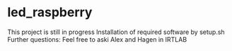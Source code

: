# led_raspberry
This project is still in progress
Installation of required software by setup.sh
Further questions: Feel free to aski Alex and Hagen in IRTLAB
